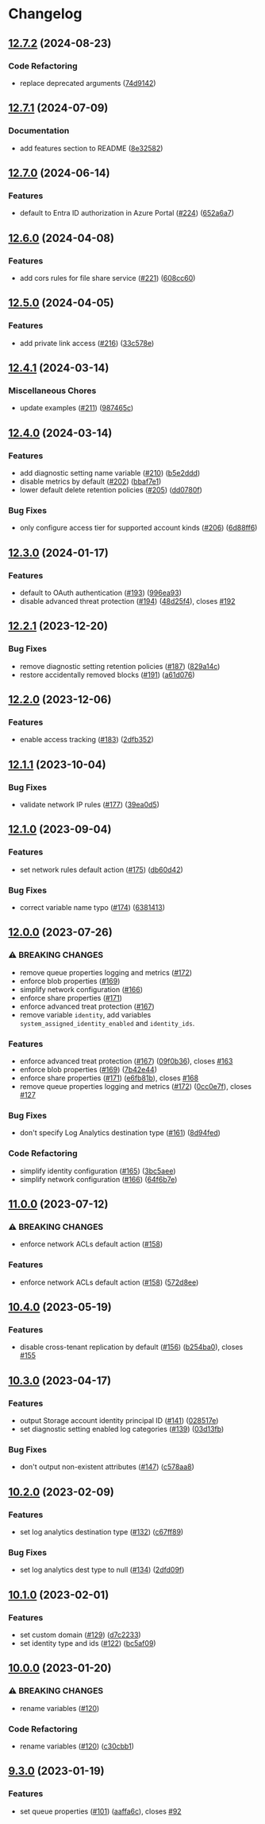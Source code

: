 # Changelog

## [12.7.2](https://github.com/equinor/terraform-azurerm-storage/compare/v12.7.1...v12.7.2) (2024-08-23)


### Code Refactoring

* replace deprecated arguments ([74d9142](https://github.com/equinor/terraform-azurerm-storage/commit/74d91423b64819cea9a7f8f37517ac8c350f7938))

## [12.7.1](https://github.com/equinor/terraform-azurerm-storage/compare/v12.7.0...v12.7.1) (2024-07-09)


### Documentation

* add features section to README ([8e32582](https://github.com/equinor/terraform-azurerm-storage/commit/8e32582b8a6b46f49b25dba7ccf09f69ffda1a9a))

## [12.7.0](https://github.com/equinor/terraform-azurerm-storage/compare/v12.6.0...v12.7.0) (2024-06-14)


### Features

* default to Entra ID authorization in Azure Portal ([#224](https://github.com/equinor/terraform-azurerm-storage/issues/224)) ([652a6a7](https://github.com/equinor/terraform-azurerm-storage/commit/652a6a7ae7925ac3c80cb7265cc1c91b5c81aeb7))

## [12.6.0](https://github.com/equinor/terraform-azurerm-storage/compare/v12.5.0...v12.6.0) (2024-04-08)


### Features

* add cors rules for file share service ([#221](https://github.com/equinor/terraform-azurerm-storage/issues/221)) ([608cc60](https://github.com/equinor/terraform-azurerm-storage/commit/608cc607b5c049e7470a4761cd39c2205c693690))

## [12.5.0](https://github.com/equinor/terraform-azurerm-storage/compare/v12.4.1...v12.5.0) (2024-04-05)


### Features

* add private link access ([#216](https://github.com/equinor/terraform-azurerm-storage/issues/216)) ([33c578e](https://github.com/equinor/terraform-azurerm-storage/commit/33c578e2699ef09509a6b48c04ddc1096eb85ba9))

## [12.4.1](https://github.com/equinor/terraform-azurerm-storage/compare/v12.4.0...v12.4.1) (2024-03-14)


### Miscellaneous Chores

* update examples ([#211](https://github.com/equinor/terraform-azurerm-storage/issues/211)) ([987465c](https://github.com/equinor/terraform-azurerm-storage/commit/987465c0fd1a084747b0df4bb1defe7acae7d2b2))

## [12.4.0](https://github.com/equinor/terraform-azurerm-storage/compare/v12.3.0...v12.4.0) (2024-03-14)


### Features

* add diagnostic setting name variable ([#210](https://github.com/equinor/terraform-azurerm-storage/issues/210)) ([b5e2ddd](https://github.com/equinor/terraform-azurerm-storage/commit/b5e2dddcd77115209aecbce04441cbff8414103d))
* disable metrics by default ([#202](https://github.com/equinor/terraform-azurerm-storage/issues/202)) ([bbaf7e1](https://github.com/equinor/terraform-azurerm-storage/commit/bbaf7e10f69f4a8bf18b7fdcc018b24c8bb202e3))
* lower default delete retention policies ([#205](https://github.com/equinor/terraform-azurerm-storage/issues/205)) ([dd0780f](https://github.com/equinor/terraform-azurerm-storage/commit/dd0780f4386da768f9565842ea5cfe6f36dd6d16))


### Bug Fixes

* only configure access tier for supported account kinds ([#206](https://github.com/equinor/terraform-azurerm-storage/issues/206)) ([6d88ff6](https://github.com/equinor/terraform-azurerm-storage/commit/6d88ff6673d4228e785042ceb711e4a68ae35203))

## [12.3.0](https://github.com/equinor/terraform-azurerm-storage/compare/v12.2.1...v12.3.0) (2024-01-17)


### Features

* default to OAuth authentication ([#193](https://github.com/equinor/terraform-azurerm-storage/issues/193)) ([996ea93](https://github.com/equinor/terraform-azurerm-storage/commit/996ea9379269ef7e71698847f8a27ec18c8995b7))
* disable advanced threat protection ([#194](https://github.com/equinor/terraform-azurerm-storage/issues/194)) ([48d25f4](https://github.com/equinor/terraform-azurerm-storage/commit/48d25f476a3f1ca247bdd1a9e1947e86d960adb0)), closes [#192](https://github.com/equinor/terraform-azurerm-storage/issues/192)

## [12.2.1](https://github.com/equinor/terraform-azurerm-storage/compare/v12.2.0...v12.2.1) (2023-12-20)


### Bug Fixes

* remove diagnostic setting retention policies ([#187](https://github.com/equinor/terraform-azurerm-storage/issues/187)) ([829a14c](https://github.com/equinor/terraform-azurerm-storage/commit/829a14c27461386eb14b6eb46632baa6f6baa9e4))
* restore accidentally removed blocks ([#191](https://github.com/equinor/terraform-azurerm-storage/issues/191)) ([a61d076](https://github.com/equinor/terraform-azurerm-storage/commit/a61d076f37565642aab7818fdb998c5dc576bf2e))

## [12.2.0](https://github.com/equinor/terraform-azurerm-storage/compare/v12.1.1...v12.2.0) (2023-12-06)


### Features

* enable access tracking ([#183](https://github.com/equinor/terraform-azurerm-storage/issues/183)) ([2dfb352](https://github.com/equinor/terraform-azurerm-storage/commit/2dfb35245fb35ffadf9251e3093c04bc558629ce))

## [12.1.1](https://github.com/equinor/terraform-azurerm-storage/compare/v12.1.0...v12.1.1) (2023-10-04)


### Bug Fixes

* validate network IP rules ([#177](https://github.com/equinor/terraform-azurerm-storage/issues/177)) ([39ea0d5](https://github.com/equinor/terraform-azurerm-storage/commit/39ea0d5fb2c01be7c0eb093abd2516b0c3d0fcd0))

## [12.1.0](https://github.com/equinor/terraform-azurerm-storage/compare/v12.0.0...v12.1.0) (2023-09-04)


### Features

* set network rules default action ([#175](https://github.com/equinor/terraform-azurerm-storage/issues/175)) ([db60d42](https://github.com/equinor/terraform-azurerm-storage/commit/db60d4294fa077029cc1747195cef959c909e8d4))


### Bug Fixes

* correct variable name typo ([#174](https://github.com/equinor/terraform-azurerm-storage/issues/174)) ([6381413](https://github.com/equinor/terraform-azurerm-storage/commit/638141311b16edc82599211a32761114ad6281d5))

## [12.0.0](https://github.com/equinor/terraform-azurerm-storage/compare/v11.0.0...v12.0.0) (2023-07-26)


### ⚠ BREAKING CHANGES

* remove queue properties logging and metrics ([#172](https://github.com/equinor/terraform-azurerm-storage/issues/172))
* enforce blob properties ([#169](https://github.com/equinor/terraform-azurerm-storage/issues/169))
* simplify network configuration ([#166](https://github.com/equinor/terraform-azurerm-storage/issues/166))
* enforce share properties ([#171](https://github.com/equinor/terraform-azurerm-storage/issues/171))
* enforce advanced treat protection ([#167](https://github.com/equinor/terraform-azurerm-storage/issues/167))
* remove variable `identity`, add variables `system_assigned_identity_enabled` and `identity_ids`.

### Features

* enforce advanced treat protection ([#167](https://github.com/equinor/terraform-azurerm-storage/issues/167)) ([09f0b36](https://github.com/equinor/terraform-azurerm-storage/commit/09f0b36b3d16ca9df51c569d0cc0051ed9e8cb6a)), closes [#163](https://github.com/equinor/terraform-azurerm-storage/issues/163)
* enforce blob properties ([#169](https://github.com/equinor/terraform-azurerm-storage/issues/169)) ([7b42e44](https://github.com/equinor/terraform-azurerm-storage/commit/7b42e44ade80330e76ec09588e8b7e16fcba716f))
* enforce share properties ([#171](https://github.com/equinor/terraform-azurerm-storage/issues/171)) ([e6fb81b](https://github.com/equinor/terraform-azurerm-storage/commit/e6fb81b3f575a2e39082a52f3c94951fb0a2ead6)), closes [#168](https://github.com/equinor/terraform-azurerm-storage/issues/168)
* remove queue properties logging and metrics ([#172](https://github.com/equinor/terraform-azurerm-storage/issues/172)) ([0cc0e7f](https://github.com/equinor/terraform-azurerm-storage/commit/0cc0e7f127e35cef663e57141e4832f45124e3a4)), closes [#127](https://github.com/equinor/terraform-azurerm-storage/issues/127)


### Bug Fixes

* don't specify Log Analytics destination type ([#161](https://github.com/equinor/terraform-azurerm-storage/issues/161)) ([8d94fed](https://github.com/equinor/terraform-azurerm-storage/commit/8d94fed5fc197d64cfbe7cd2ad5e31d117cda612))


### Code Refactoring

* simplify identity configuration ([#165](https://github.com/equinor/terraform-azurerm-storage/issues/165)) ([3bc5aee](https://github.com/equinor/terraform-azurerm-storage/commit/3bc5aee844d813d32be85afc840c8ef34c988382))
* simplify network configuration ([#166](https://github.com/equinor/terraform-azurerm-storage/issues/166)) ([64f6b7e](https://github.com/equinor/terraform-azurerm-storage/commit/64f6b7e704b985b073c30fd65fa49e910acfdfcb))

## [11.0.0](https://github.com/equinor/terraform-azurerm-storage/compare/v10.4.0...v11.0.0) (2023-07-12)


### ⚠ BREAKING CHANGES

* enforce network ACLs default action ([#158](https://github.com/equinor/terraform-azurerm-storage/issues/158))

### Features

* enforce network ACLs default action ([#158](https://github.com/equinor/terraform-azurerm-storage/issues/158)) ([572d8ee](https://github.com/equinor/terraform-azurerm-storage/commit/572d8eea8ab1f6361e6fcef54372ca2af9ad0e71))

## [10.4.0](https://github.com/equinor/terraform-azurerm-storage/compare/v10.3.0...v10.4.0) (2023-05-19)


### Features

* disable cross-tenant replication by default ([#156](https://github.com/equinor/terraform-azurerm-storage/issues/156)) ([b254ba0](https://github.com/equinor/terraform-azurerm-storage/commit/b254ba001b5e89cfaf5e1a2c4627303011d2b5fe)), closes [#155](https://github.com/equinor/terraform-azurerm-storage/issues/155)

## [10.3.0](https://github.com/equinor/terraform-azurerm-storage/compare/v10.2.0...v10.3.0) (2023-04-17)


### Features

* output Storage account identity principal ID ([#141](https://github.com/equinor/terraform-azurerm-storage/issues/141)) ([028517e](https://github.com/equinor/terraform-azurerm-storage/commit/028517e113b87652264337455492058b66b5440c))
* set diagnostic setting enabled log categories ([#139](https://github.com/equinor/terraform-azurerm-storage/issues/139)) ([03d13fb](https://github.com/equinor/terraform-azurerm-storage/commit/03d13fbca8c7bf9ddecf6dd2342eb419620b379d))


### Bug Fixes

* don't output non-existent attributes ([#147](https://github.com/equinor/terraform-azurerm-storage/issues/147)) ([c578aa8](https://github.com/equinor/terraform-azurerm-storage/commit/c578aa82f32687f963b1baf6a97afb66bcf86a64))

## [10.2.0](https://github.com/equinor/terraform-azurerm-storage/compare/v10.1.0...v10.2.0) (2023-02-09)


### Features

* set log analytics destination type ([#132](https://github.com/equinor/terraform-azurerm-storage/issues/132)) ([c67ff89](https://github.com/equinor/terraform-azurerm-storage/commit/c67ff892e31501cf32cbde219aaf7e89751b9bc9))


### Bug Fixes

* set log analytics dest type to null ([#134](https://github.com/equinor/terraform-azurerm-storage/issues/134)) ([2dfd09f](https://github.com/equinor/terraform-azurerm-storage/commit/2dfd09fe05366531807d0d823a18f3607e322135))

## [10.1.0](https://github.com/equinor/terraform-azurerm-storage/compare/v10.0.0...v10.1.0) (2023-02-01)


### Features

* set custom domain ([#129](https://github.com/equinor/terraform-azurerm-storage/issues/129)) ([d7c2233](https://github.com/equinor/terraform-azurerm-storage/commit/d7c2233e7053b514831d6baedfe6d3fe0c365653))
* set identity type and ids ([#122](https://github.com/equinor/terraform-azurerm-storage/issues/122)) ([bc5af09](https://github.com/equinor/terraform-azurerm-storage/commit/bc5af0999697cdcb92157f3d9486dcb89aadf39b))

## [10.0.0](https://github.com/equinor/terraform-azurerm-storage/compare/v9.3.0...v10.0.0) (2023-01-20)


### ⚠ BREAKING CHANGES

* rename variables ([#120](https://github.com/equinor/terraform-azurerm-storage/issues/120))

### Code Refactoring

* rename variables ([#120](https://github.com/equinor/terraform-azurerm-storage/issues/120)) ([c30cbb1](https://github.com/equinor/terraform-azurerm-storage/commit/c30cbb156bfd79f52bec5254653d0f7e8674cc83))

## [9.3.0](https://github.com/equinor/terraform-azurerm-storage/compare/v9.2.0...v9.3.0) (2023-01-19)


### Features

* set queue properties ([#101](https://github.com/equinor/terraform-azurerm-storage/issues/101)) ([aaffa6c](https://github.com/equinor/terraform-azurerm-storage/commit/aaffa6cf3f6d83f7cb62215b98617f6e1e3bd611)), closes [#92](https://github.com/equinor/terraform-azurerm-storage/issues/92)
